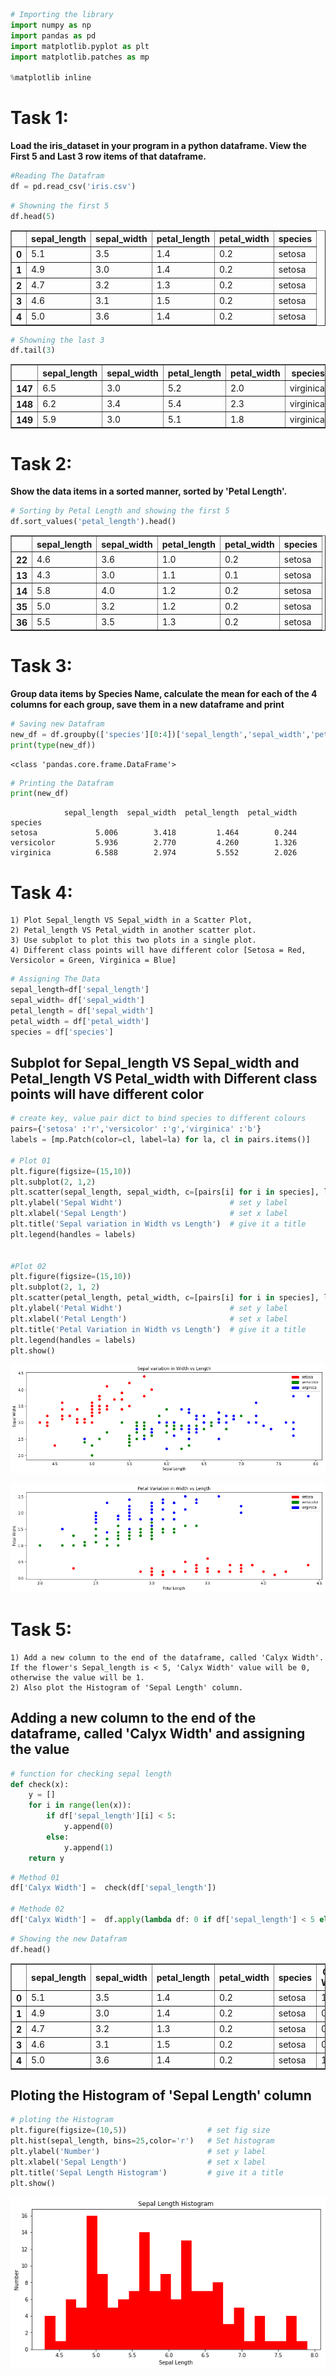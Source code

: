 

```python
# Importing the library 
import numpy as np
import pandas as pd
import matplotlib.pyplot as plt
import matplotlib.patches as mp

%matplotlib inline
```

# Task 1: 
**Load the iris_dataset in your program in a python dataframe. View the First 5 and Last 3 row items of that dataframe.**


```python
#Reading The Datafram
df = pd.read_csv('iris.csv')
```


```python
# Showning the first 5
df.head(5)
```




<div>
<style scoped>
    .dataframe tbody tr th:only-of-type {
        vertical-align: middle;
    }

    .dataframe tbody tr th {
        vertical-align: top;
    }

    .dataframe thead th {
        text-align: right;
    }
</style>
<table border="1" class="dataframe">
  <thead>
    <tr style="text-align: right;">
      <th></th>
      <th>sepal_length</th>
      <th>sepal_width</th>
      <th>petal_length</th>
      <th>petal_width</th>
      <th>species</th>
    </tr>
  </thead>
  <tbody>
    <tr>
      <th>0</th>
      <td>5.1</td>
      <td>3.5</td>
      <td>1.4</td>
      <td>0.2</td>
      <td>setosa</td>
    </tr>
    <tr>
      <th>1</th>
      <td>4.9</td>
      <td>3.0</td>
      <td>1.4</td>
      <td>0.2</td>
      <td>setosa</td>
    </tr>
    <tr>
      <th>2</th>
      <td>4.7</td>
      <td>3.2</td>
      <td>1.3</td>
      <td>0.2</td>
      <td>setosa</td>
    </tr>
    <tr>
      <th>3</th>
      <td>4.6</td>
      <td>3.1</td>
      <td>1.5</td>
      <td>0.2</td>
      <td>setosa</td>
    </tr>
    <tr>
      <th>4</th>
      <td>5.0</td>
      <td>3.6</td>
      <td>1.4</td>
      <td>0.2</td>
      <td>setosa</td>
    </tr>
  </tbody>
</table>
</div>




```python
# Showning the last 3
df.tail(3)
```




<div>
<style scoped>
    .dataframe tbody tr th:only-of-type {
        vertical-align: middle;
    }

    .dataframe tbody tr th {
        vertical-align: top;
    }

    .dataframe thead th {
        text-align: right;
    }
</style>
<table border="1" class="dataframe">
  <thead>
    <tr style="text-align: right;">
      <th></th>
      <th>sepal_length</th>
      <th>sepal_width</th>
      <th>petal_length</th>
      <th>petal_width</th>
      <th>species</th>
    </tr>
  </thead>
  <tbody>
    <tr>
      <th>147</th>
      <td>6.5</td>
      <td>3.0</td>
      <td>5.2</td>
      <td>2.0</td>
      <td>virginica</td>
    </tr>
    <tr>
      <th>148</th>
      <td>6.2</td>
      <td>3.4</td>
      <td>5.4</td>
      <td>2.3</td>
      <td>virginica</td>
    </tr>
    <tr>
      <th>149</th>
      <td>5.9</td>
      <td>3.0</td>
      <td>5.1</td>
      <td>1.8</td>
      <td>virginica</td>
    </tr>
  </tbody>
</table>
</div>



# Task 2: 
**Show the data items in a sorted manner, sorted by 'Petal Length'.**


```python
# Sorting by Petal Length and showing the first 5
df.sort_values('petal_length').head()
```




<div>
<style scoped>
    .dataframe tbody tr th:only-of-type {
        vertical-align: middle;
    }

    .dataframe tbody tr th {
        vertical-align: top;
    }

    .dataframe thead th {
        text-align: right;
    }
</style>
<table border="1" class="dataframe">
  <thead>
    <tr style="text-align: right;">
      <th></th>
      <th>sepal_length</th>
      <th>sepal_width</th>
      <th>petal_length</th>
      <th>petal_width</th>
      <th>species</th>
    </tr>
  </thead>
  <tbody>
    <tr>
      <th>22</th>
      <td>4.6</td>
      <td>3.6</td>
      <td>1.0</td>
      <td>0.2</td>
      <td>setosa</td>
    </tr>
    <tr>
      <th>13</th>
      <td>4.3</td>
      <td>3.0</td>
      <td>1.1</td>
      <td>0.1</td>
      <td>setosa</td>
    </tr>
    <tr>
      <th>14</th>
      <td>5.8</td>
      <td>4.0</td>
      <td>1.2</td>
      <td>0.2</td>
      <td>setosa</td>
    </tr>
    <tr>
      <th>35</th>
      <td>5.0</td>
      <td>3.2</td>
      <td>1.2</td>
      <td>0.2</td>
      <td>setosa</td>
    </tr>
    <tr>
      <th>36</th>
      <td>5.5</td>
      <td>3.5</td>
      <td>1.3</td>
      <td>0.2</td>
      <td>setosa</td>
    </tr>
  </tbody>
</table>
</div>



# Task 3: 
**Group data items by Species Name, calculate the mean for each of the 4 columns for each group, save them in a new dataframe and print**


```python
# Saving new Datafram
new_df = df.groupby(['species'][0:4])['sepal_length','sepal_width','petal_length','petal_width'].mean()
print(type(new_df))
```

    <class 'pandas.core.frame.DataFrame'>
    


```python
# Printing the Datafram
print(new_df)
```

                sepal_length  sepal_width  petal_length  petal_width
    species                                                         
    setosa             5.006        3.418         1.464        0.244
    versicolor         5.936        2.770         4.260        1.326
    virginica          6.588        2.974         5.552        2.026
    

# Task 4: 
    1) Plot Sepal_length VS Sepal_width in a Scatter Plot, 
    2) Petal_length VS Petal_width in another scatter plot. 
    3) Use subplot to plot this two plots in a single plot. 
    4) Different class points will have different color [Setosa = Red, Versicolor = Green, Virginica = Blue]


```python
# Assigning The Data
sepal_length=df['sepal_length']
sepal_width= df['sepal_width']
petal_length = df['sepal_width']
petal_width = df['petal_width']
species = df['species']
```

## Subplot for Sepal_length VS Sepal_width and Petal_length VS Petal_width with Different class points will have different color


```python
# create key, value pair dict to bind species to different colours
pairs={'setosa' :'r','versicolor' :'g','virginica' :'b'} 
labels = [mp.Patch(color=cl, label=la) for la, cl in pairs.items()]

# Plot 01
plt.figure(figsize=(15,10))
plt.subplot(2, 1,2)
plt.scatter(sepal_length, sepal_width, c=[pairs[i] for i in species], label=[pairs[i] for i in pairs])
plt.ylabel('Sepal Widht')                        # set y label
plt.xlabel('Sepal Length')                       # set x label 
plt.title('Sepal variation in Width vs Length')  # give it a title
plt.legend(handles = labels)


#Plot 02
plt.figure(figsize=(15,10))
plt.subplot(2, 1, 2)
plt.scatter(petal_length, petal_width, c=[pairs[i] for i in species], label=[pairs[i] for i in pairs])
plt.ylabel('Petal Widht')                        # set y label
plt.xlabel('Petal Length')                       # set x label 
plt.title('Petal Variation in Width vs Length')  # give it a title
plt.legend(handles = labels)
plt.show()
```


![png](output_13_0.png)



![png](output_13_1.png)


# Task 5: 
    1) Add a new column to the end of the dataframe, called 'Calyx Width'. If the flower's Sepal_length is < 5, 'Calyx Width' value will be 0, otherwise the value will be 1. 
    2) Also plot the Histogram of 'Sepal Length' column.

## Adding a new column to the end of the dataframe, called 'Calyx Width' and assigning the value


```python
# function for checking sepal length 
def check(x):
    y = []
    for i in range(len(x)):
        if df['sepal_length'][i] < 5:
            y.append(0)
        else:
            y.append(1)
    return y
```


```python
# Method 01
df['Calyx Width'] =  check(df['sepal_length'])

# Methode 02
df['Calyx Width'] =  df.apply(lambda df: 0 if df['sepal_length'] < 5 else 1, axis=1)
```


```python
# Showing the new Datafram
df.head()
```




<div>
<style scoped>
    .dataframe tbody tr th:only-of-type {
        vertical-align: middle;
    }

    .dataframe tbody tr th {
        vertical-align: top;
    }

    .dataframe thead th {
        text-align: right;
    }
</style>
<table border="1" class="dataframe">
  <thead>
    <tr style="text-align: right;">
      <th></th>
      <th>sepal_length</th>
      <th>sepal_width</th>
      <th>petal_length</th>
      <th>petal_width</th>
      <th>species</th>
      <th>Calyx Width</th>
    </tr>
  </thead>
  <tbody>
    <tr>
      <th>0</th>
      <td>5.1</td>
      <td>3.5</td>
      <td>1.4</td>
      <td>0.2</td>
      <td>setosa</td>
      <td>1</td>
    </tr>
    <tr>
      <th>1</th>
      <td>4.9</td>
      <td>3.0</td>
      <td>1.4</td>
      <td>0.2</td>
      <td>setosa</td>
      <td>0</td>
    </tr>
    <tr>
      <th>2</th>
      <td>4.7</td>
      <td>3.2</td>
      <td>1.3</td>
      <td>0.2</td>
      <td>setosa</td>
      <td>0</td>
    </tr>
    <tr>
      <th>3</th>
      <td>4.6</td>
      <td>3.1</td>
      <td>1.5</td>
      <td>0.2</td>
      <td>setosa</td>
      <td>0</td>
    </tr>
    <tr>
      <th>4</th>
      <td>5.0</td>
      <td>3.6</td>
      <td>1.4</td>
      <td>0.2</td>
      <td>setosa</td>
      <td>1</td>
    </tr>
  </tbody>
</table>
</div>



## Ploting the Histogram of 'Sepal Length' column


```python
# ploting the Histogram
plt.figure(figsize=(10,5))                  # set fig size
plt.hist(sepal_length, bins=25,color='r')   # Set histogram
plt.ylabel('Number')                        # set y label
plt.xlabel('Sepal Length')                  # set x label 
plt.title('Sepal Length Histogram')         # give it a title
plt.show()
```


![png](output_20_0.png)

